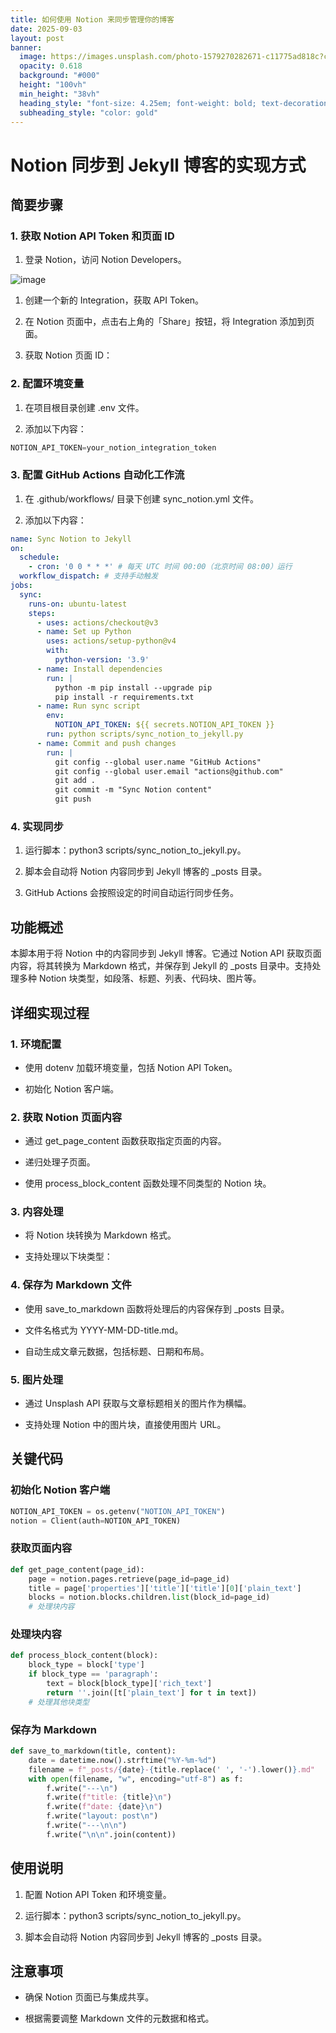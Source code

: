 ```yaml
---
title: 如何使用 Notion 来同步管理你的博客
date: 2025-09-03
layout: post
banner:
  image: https://images.unsplash.com/photo-1579270282671-c11775ad818c?crop=entropy&cs=tinysrgb&fit=max&fm=jpg&ixid=M3w2OTIwMzJ8MHwxfHJhbmRvbXx8fHx8fHx8fDE3NTY4NzM1MDB8&ixlib=rb-4.1.0&q=80&w=1080
  opacity: 0.618
  background: "#000"
  height: "100vh"
  min_height: "38vh"
  heading_style: "font-size: 4.25em; font-weight: bold; text-decoration: underline"
  subheading_style: "color: gold"
---
```


# Notion 同步到 Jekyll 博客的实现方式

## 简要步骤

### 1. 获取 Notion API Token 和页面 ID

1. 登录 Notion，访问 Notion Developers。

![image](https://prod-files-secure.s3.us-west-2.amazonaws.com/a7a0cc5a-89b9-4cda-8686-1fba0ca52f40/d19c1afe-dea5-4312-9333-786b0ba83054/image.png?X-Amz-Algorithm=AWS4-HMAC-SHA256&X-Amz-Content-Sha256=UNSIGNED-PAYLOAD&X-Amz-Credential=ASIAZI2LB4662BJZXIPD%2F20250903%2Fus-west-2%2Fs3%2Faws4_request&X-Amz-Date=20250903T042500Z&X-Amz-Expires=3600&X-Amz-Security-Token=IQoJb3JpZ2luX2VjENT%2F%2F%2F%2F%2F%2F%2F%2F%2F%2FwEaCXVzLXdlc3QtMiJIMEYCIQDGqMhCacllowW4tdujOT2iBgnbG%2BUHuavD23rBlZCzggIhAP18UluNYxxd7unnakMg3CxyYE9gGh5hywKfUSZtrb13Kv8DCDwQABoMNjM3NDIzMTgzODA1IgwdNzeWbECbN%2B%2BvJ1Yq3AOHeXhvaeKUBALtYQeAmofEhPJLHI7oro%2FCHtENFyrNZ0K6TGlKMbt8PM%2F0cvTr%2BkVd%2B0xBmjWMO6Lo6xDrypWkcnIeTRTwjWvBzZke2gdpGWn08%2F4FEmyjjd7Mtcn9tvvqz9AXvsEAhOh885Kbrm4irzIvhj2Uq%2Fte6hkUPn97vXfWSCj8K3ByeaO9Pi5zVPOx5NCDKawgLirtcxxf2Tw4sjfejqIVaKVaDxGHpYA%2BPxtVtGFvL7NgAomMG8gApET81dpWymkA5xBkixTqijc8w%2BvnJVY71eslEhyi6tSRMjUzDMKnv723lH8BzMSZBkOO4BGPQzKbCgA1eQ7ncAK44y4TcBLhCMDiHVsrxu2oirhICmH94Nu%2Farw6YAM1KBvkC9GQnvXuXw5Jd1JMSrHNPLCsJt%2FuGnVYdi%2BUuRpEgM%2BpIxL%2FuL7epC9C8exp1kbqe6cL1HGlEOb%2BAtYTn3tN7DA7%2Bsel7tVH6kEcxsOye%2FQQUe4BVcpBVwkLErDG7OSuZ6DOiJMYdMjijD3BCiD51Jt9SccYixlZY4sc87OjGLN71DPGJlliOeOPEjUCk7qeoZVx89Ooqstb5WW%2FEx%2Bj0henuTXwIzVHkRRlTFrNzJs73A5IvtMJj%2FofbTCU6d7FBjqkAflBNtdc1Huv11O3Bwn06mRw51yvqYA7imefgq6TMsGtjSCz9JF8bmc1w%2BpB75mTtbuP6dB9VzxPd%2BRcInQXGWTOZrKNM5YwHV7pu9sEmuuSsf0kmUpfWkELw5LFiFyxIeTEiT9SDsmpPBR28V85FbPmC9rvhll%2FYPpIzRUJ3C8FbTl3u1FwqkA9kGEV6wlb%2BBmC4E%2Bt455xd6%2FZ5zzwh8ywoPw8&X-Amz-Signature=4425b3a188bb163706dbd5cd74132660ab3fc4bbcf1bb7d022fce7871715a8e2&X-Amz-SignedHeaders=host&x-amz-checksum-mode=ENABLED&x-id=GetObject)

1. 创建一个新的 Integration，获取 API Token。

1. 在 Notion 页面中，点击右上角的「Share」按钮，将 Integration 添加到页面。

1. 获取 Notion 页面 ID：


### 2. 配置环境变量

1. 在项目根目录创建 .env 文件。

1. 添加以下内容：

```javascript
NOTION_API_TOKEN=your_notion_integration_token
```

### 3. 配置 GitHub Actions 自动化工作流

1. 在 .github/workflows/ 目录下创建 sync_notion.yml 文件。

1. 添加以下内容：

```yaml
name: Sync Notion to Jekyll
on:
  schedule:
    - cron: '0 0 * * *' # 每天 UTC 时间 00:00（北京时间 08:00）运行
  workflow_dispatch: # 支持手动触发
jobs:
  sync:
    runs-on: ubuntu-latest
    steps:
      - uses: actions/checkout@v3
      - name: Set up Python
        uses: actions/setup-python@v4
        with:
          python-version: '3.9'
      - name: Install dependencies
        run: |
          python -m pip install --upgrade pip
          pip install -r requirements.txt
      - name: Run sync script
        env:
          NOTION_API_TOKEN: ${{ secrets.NOTION_API_TOKEN }}
        run: python scripts/sync_notion_to_jekyll.py
      - name: Commit and push changes
        run: |
          git config --global user.name "GitHub Actions"
          git config --global user.email "actions@github.com"
          git add .
          git commit -m "Sync Notion content"
          git push
```

### 4. 实现同步

1. 运行脚本：python3 scripts/sync_notion_to_jekyll.py。

1. 脚本会自动将 Notion 内容同步到 Jekyll 博客的 _posts 目录。

1. GitHub Actions 会按照设定的时间自动运行同步任务。

## 功能概述

本脚本用于将 Notion 中的内容同步到 Jekyll 博客。它通过 Notion API 获取页面内容，将其转换为 Markdown 格式，并保存到 Jekyll 的 _posts 目录中。支持处理多种 Notion 块类型，如段落、标题、列表、代码块、图片等。

## 详细实现过程

### 1. 环境配置

- 使用 dotenv 加载环境变量，包括 Notion API Token。

- 初始化 Notion 客户端。

### 2. 获取 Notion 页面内容

- 通过 get_page_content 函数获取指定页面的内容。

- 递归处理子页面。

- 使用 process_block_content 函数处理不同类型的 Notion 块。

### 3. 内容处理

- 将 Notion 块转换为 Markdown 格式。

- 支持处理以下块类型：


### 4. 保存为 Markdown 文件

- 使用 save_to_markdown 函数将处理后的内容保存到 _posts 目录。

- 文件名格式为 YYYY-MM-DD-title.md。

- 自动生成文章元数据，包括标题、日期和布局。

### 5. 图片处理

- 通过 Unsplash API 获取与文章标题相关的图片作为横幅。

- 支持处理 Notion 中的图片块，直接使用图片 URL。

## 关键代码

### 初始化 Notion 客户端

```python
NOTION_API_TOKEN = os.getenv("NOTION_API_TOKEN")
notion = Client(auth=NOTION_API_TOKEN)
```

### 获取页面内容

```python
def get_page_content(page_id):
    page = notion.pages.retrieve(page_id=page_id)
    title = page['properties']['title']['title'][0]['plain_text']
    blocks = notion.blocks.children.list(block_id=page_id)
    # 处理块内容
```

### 处理块内容

```python
def process_block_content(block):
    block_type = block['type']
    if block_type == 'paragraph':
        text = block[block_type]['rich_text']
        return ''.join([t['plain_text'] for t in text])
    # 处理其他块类型
```

### 保存为 Markdown

```python
def save_to_markdown(title, content):
    date = datetime.now().strftime("%Y-%m-%d")
    filename = f"_posts/{date}-{title.replace(' ', '-').lower()}.md"
    with open(filename, "w", encoding="utf-8") as f:
        f.write("---\n")
        f.write(f"title: {title}\n")
        f.write(f"date: {date}\n")
        f.write("layout: post\n")
        f.write("---\n\n")
        f.write("\n\n".join(content))
```

## 使用说明

1. 配置 Notion API Token 和环境变量。

1. 运行脚本：python3 scripts/sync_notion_to_jekyll.py。

1. 脚本会自动将 Notion 内容同步到 Jekyll 博客的 _posts 目录。

## 注意事项

- 确保 Notion 页面已与集成共享。

- 根据需要调整 Markdown 文件的元数据和格式。